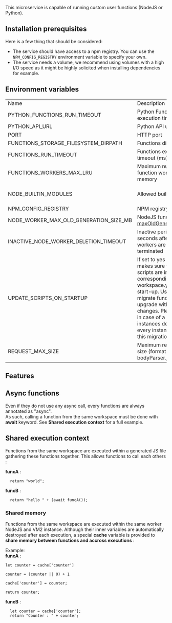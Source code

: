This microservice is capable of running custom user functions (NodeJS or Python).   

## Installation prerequisites

Here is a few thing that should be considered:   
- The service should have access to a npm registry. You can use the `NPM_CONFIG_REGISTRY` environment variable to specify your own.  
- The service needs a volume, we recommend using volumes with a high I/O speed as it might be highly solicited when installing dependencies for example.  

## Environment variables  

<table>
  <tr>
    <td>Name</td>
    <td>Description</td>
    <td>Default value</td>
  </tr>

  <!-- Python -->
  <tr>
    <td>PYTHON_FUNCTIONS_RUN_TIMEOUT</td>
    <td>Python Functions execution timeout (ms)</td>
    <td>20000</td>
  </tr>        

  <tr>
    <td>PYTHON_API_URL</td>
    <td>Python API url</td>
    <td>http://localhost:8000</td>
  </tr>        

  <!-- NodeJS -->
  <tr>
    <td>PORT</td>
    <td>HTTP port</td>
    <td>4000</td>
  </tr>      

  <tr>
    <td>FUNCTIONS_STORAGE_FILESYSTEM_DIRPATH</td>
    <td>Functions directory path</td>
    <td>data/functions/</td>
  </tr>    

  <tr>
    <td>FUNCTIONS_RUN_TIMEOUT</td>
    <td>Functions execution timeout (ms)</td>
    <td>20000</td>
  </tr>        

  <tr>
    <td>FUNCTIONS_WORKERS_MAX_LRU</td>
    <td>Maximum number of function workers kept in memory</td>
    <td>500</td>
  </tr> 

  <tr>
    <td>NODE_BUILTIN_MODULES</td>
    <td>Allowed builtin modules</td>
    <td>http, https, url, util, zlib, dns, stream, buffer, crypto</td>
  </tr>   

  <tr>
    <td>NPM_CONFIG_REGISTRY</td>
    <td>NPM registry url</td>
    <td>https://registry.npmjs.org/</td>
  </tr>     

  <tr>
    <td>NODE_WORKER_MAX_OLD_GENERATION_SIZE_MB</td>
    <td>NodeJS function worker <a href="https://nodejs.org/api/worker_threads.html#workerresourcelimits">maxOldGenerationSizeMb</a></td>
    <td>100MB</td>
  </tr>       

  <tr>
    <td>INACTIVE_NODE_WORKER_DELETION_TIMEOUT</td>
    <td>Inactive period in seconds after which node workers are automatically terminated</td>
    <td>3600</td>
  </tr>         


  <tr>
    <td>UPDATE_SCRIPTS_ON_STARTUP</td>
    <td>If set to yes or true, makes sure function scripts are in-sync with corresponding workspace.yaml files on start-up. Useful to migrate functions after an upgrade with breaking changes. Please care that in case of a multi-instances deployment, every instance will run this migration.</a></td>
    <td>no</td>
  </tr>         
  
  <tr>
    <td>REQUEST_MAX_SIZE</td>
    <td>Maximum request body size (format from bodyParser.json)</td>
    <td>1mb</td>
  </tr>           
</table>

## Features

## Async functions  
Even if they do not use any async call, every functions are always annotated as "async".  
As such, calling a function from the same workspace must be done with **await** keyword. See **Shared execution context** for a full example.

## Shared execution context  
Functions from the same workspace are executed within a generated JS file gathering these functions together. This allows functions to call each others :  

**funcA** :  
```
  return "world";
```

**funcB** :  
```
  return "hello " + (await funcA());
```

### Shared memory  
Functions from the same workspace are executed within the same worker NodeJS and VM2 instance. Although their inner variables are automatically destroyed after each execution, a special **cache** variable is provided to **share memory between functions and accross executions** :  

Example:  
**funcA** :  
```
let counter = cache['counter']

counter = (counter || 0) + 1

cache['counter'] = counter;

return counter;
```

**funcB** :  
```
  let counter = cache['counter'];
  return "Counter : " + counter;
```
